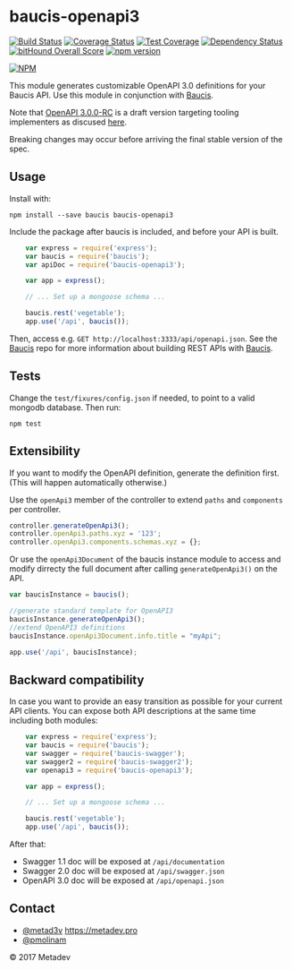 baucis-openapi3
===============

[![Build Status](https://travis-ci.org/metadevpro/baucis-openapi3.svg)](https://travis-ci.org/metadevpro/baucis-openapi3)
[![Coverage Status](https://coveralls.io/repos/github/metadevpro/baucis-openapi3/badge.svg?branch=master)](https://coveralls.io/github/metadevpro/baucis-openapi3?branch=master)
[![Test Coverage](https://codeclimate.com/github/metadevpro/baucis-openapi3/badges/coverage.svg)](https://codeclimate.com/github/metadevpro/baucis-openapi3)
[![Dependency Status](https://david-dm.org/metadevpro/baucis-openapi3.svg)](https://david-dm.org/metadevpro/baucis-openapi3)
[![bitHound Overall Score](https://www.bithound.io/github/metadevpro/baucis-openapi3/badges/score.svg)](https://www.bithound.io/github/metadevpro/baucis-openapi3)
[![npm version](https://badge.fury.io/js/baucis-openapi3.svg)](http://badge.fury.io/js/baucis-openapi3)

[![NPM](https://nodei.co/npm/baucis-openapi3.png?downloads=true&downloadRank=true&stars=true)](https://nodei.co/npm/baucis-openapi3/)



This module generates customizable OpenAPI 3.0 definitions for your Baucis API.
Use this module in conjunction with [Baucis](https://github.com/wprl/baucis).

Note that [OpenAPI 3.0.0-RC](https://github.com/OAI/OpenAPI-Specification/blob/3.0.0-rc0/versions/3.0.md#serverVariableObject) is a draft version targeting tooling implementers as discused 
[here](https://www.openapis.org/blog/2017/03/01/openapi-spec-3-implementers-draft-released).

Breaking changes may occur before arriving the final stable version of the spec.


Usage
-----

Install with:

    npm install --save baucis baucis-openapi3

Include the package after baucis is included, and before your API is built.

```javascript
    var express = require('express');
    var baucis = require('baucis');
    var apiDoc = require('baucis-openapi3');

    var app = express();

    // ... Set up a mongoose schema ...

    baucis.rest('vegetable');
    app.use('/api', baucis());
```

Then, access e.g. `GET http://localhost:3333/api/openapi.json`.  See the [Baucis](https://github.com/wprl/baucis) repo for more information about building REST APIs with [Baucis](https://github.com/wprl/baucis).

Tests
-----
Change the `test/fixures/config.json` if needed, to point to a valid mongodb database.
Then run:

```
npm test
```


Extensibility
-------------

If you want to modify the OpenAPI definition, generate the definition first.  (This will happen automatically otherwise.)

Use the `openApi3` member of the controller to extend `paths` and `components` per controller.

```javascript
controller.generateOpenApi3();
controller.openApi3.paths.xyz = '123';
controller.openApi3.components.schemas.xyz = {};
```

Or use the `openApi3Document` of the baucis instance module to access and modify dirrecty the full document after calling `generateOpenApi3()` on the API.

```javascript
var baucisInstance = baucis();

//generate standard template for OpenAPI3
baucisInstance.generateOpenApi3();
//extend OpenAPI3 definitions
baucisInstance.openApi3Document.info.title = "myApi";

app.use('/api', baucisInstance);
```

Backward compatibility
----------------------

In case you want to provide an easy transition as possible for your current API clients. You can expose both API descriptions at the same time including both modules:

```javascript
    var express = require('express');
    var baucis = require('baucis');
    var swagger = require('baucis-swagger');
    var swagger2 = require('baucis-swagger2');
    var openapi3 = require('baucis-openapi3');

    var app = express();

    // ... Set up a mongoose schema ...

    baucis.rest('vegetable');
    app.use('/api', baucis());
```

After that:
- Swagger 1.1 doc will be exposed at `/api/documentation`
- Swagger 2.0 doc will be exposed at `/api/swagger.json`
- OpenAPI 3.0 doc will be exposed at `/api/openapi.json`


Contact
-------

 * [@metad3v](https://twitter.com/metad3v) https://metadev.pro
 * [@pmolinam](https://twitter.com/pmolinam)

&copy; 2017 Metadev
